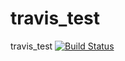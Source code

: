 # travis_test
travis_test
[![Build Status](https://travis-ci.org/yangsenlin/snsdemo.svg?branch=master)](https://travis-ci.org/yangsenlin/snsdemo)
